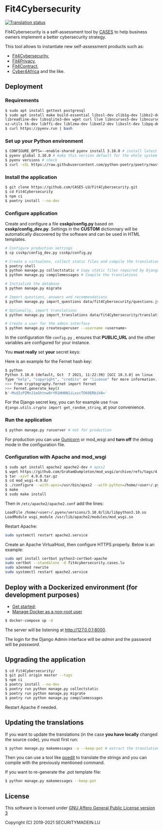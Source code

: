 # Fit4Cybersecurity

[![Translation status](https://translate.monarc.lu/widgets/Fit4Cybersecurity/-/svg-badge.svg)](https://translate.monarc.lu/engage/Fit4Cybersecurity/)


Fit4Cybersecurity is a self-assessment tool by [CASES](https://www.cases.lu)
to help business owners implement a better cybersecurity strategy.

This tool allows to instantiate new self-assessment products such as:

- [Fit4Cybersecurity](https://fit4cybersecurity.cases.lu),
- [Fit4Privacy](https://fit4privacy.cases.lu),
- [Fit4Contract](https://contract.cases.lu),
- [Cyber4Africa](https://start.cyber4africa.org) and the like.


## Deployment

### Requirements

```bash
$ sudo apt install gettext postgresql
$ sudo apt install make build-essential libssl-dev zlib1g-dev libbz2-dev \
libreadline-dev libsqlite3-dev wget curl llvm libncurses5-dev libncursesw5-dev \
xz-utils tk-dev libffi-dev liblzma-dev libxml2-dev libxslt-dev libpq-dev python3-openssl
$ curl https://pyenv.run | bash
```


### Set up your Python environment

```bash
$ CONFIGURE_OPTS=--enable-shared pyenv install 3.10.0 # install latest stable Python with shared libraries support, only if you want to use mod_wsgi later.
$ pyenv global 3.10.0 # make this version default for the whole system
$ pyenv versions # check
$ curl -sSL https://raw.githubusercontent.com/python-poetry/poetry/master/install-poetry.py | python -
```

### Install the application


```bash
$ git clone https://github.com/CASES-LU/Fit4Cybersecurity.git
$ cd Fit4Cybersecurity
$ npm ci
$ poetry install --no-dev
```


### Configure application

Create and configure a file **csskp/config.py** based on **csskp/config_dev.py**.
Settings in the __CUSTOM__ dictionnary will be automatically discovered by the software
and can be used in HTML templates.


```bash
# Configure production settings
$ cp csskp/config_dev.py csskp/config.py 

# Create a virtualenv, collect static files and compile the translations
$ poetry shell
$ python manage.py collectstatic # Copy static files required by Django Admin
$ python manage.py compilemessages # Compile the translations

# Initialize the database
$ python manage.py migrate 

# Import questions, answers and recommendations
$ python manage.py import_questions data/fit4Cybersecurity/questions.json 

# Optionally, import translations
$ python manage.py import_translations data/fit4Cybersecurity/translations.json

# Create a user for the admin interface
$ python manage.py createsuperuser --username <username>
```

In the configuration file ```config.py``` , ensures that __PUBLIC_URL__ and the other
variables are configured for your instance.

You **must really** set **your** secret keys:

Here is an example for the Fernet hash key:

```bash
$ python
Python 3.10.0 (default, Oct  7 2021, 11:22:39) [GCC 10.3.0] on linux
Type "help", "copyright", "credits" or "license" for more information.
>>> from cryptography.fernet import Fernet
>>> Fernet.generate_key()
b'-MsdIsPZMnJ1eGhtnw0rYR1HH0N1iLxzcTO69ERbik0='
```

For the Django secret key, you can for example use ```from django.utils.crypto import get_random_string```,
at your convenience.


### Run the application

```bash
$ python manage.py runserver # not for production
```

For production you can use [Gunicorn](https://gunicorn.org) or mod_wsgi and
**turn off** the debug mode in the configuration file.


### Configuration with Apache and mod_wsgi

```bash
$ sudo apt install apache2 apache2-dev # apxs2
$ wget https://github.com/GrahamDumpleton/mod_wsgi/archive/refs/tags/4.9.0.tar.gz
$ tar -xzvf 4.9.0.tar.gz
$ cd mod_wsgi-4.9.0/ 
$ ./configure --with-apxs=/usr/bin/apxs2 --with-python=/home/<user>/.pyenv/shims/python
$ make
$ sudo make install
```

Then in ```/etc/apache2/apache2.conf``` add the lines:

```bash
LoadFile /home/<user>/.pyenv/versions/3.10.0/lib/libpython3.10.so
LoadModule wsgi_module /usr/lib/apache2/modules/mod_wsgi.so
```

Restart Apache:

```bash
sudo systemctl restart apache2.service
```

Create an Apache VirtualHost, then configure HTTPS properly. Below is an
example:

```bash
sudo apt install certbot python3-certbot-apache
sudo certbot --standalone -d fit4cybersecurity.cases.lu
sudo a2enmod rewrite
sudo systemctl restart apache2.service
```


## Deploy with a Dockerized environment (for development purposes)


- [Get started](https://docs.docker.com/get-started/);
- [Manage Docker as a non-root user](https://docs.docker.com/install/linux/linux-postinstall/)


```bash
$ docker-compose up -d
```

The server will be listening at http://127.0.0.1:8000.

The login for the Django Admin interface will be *admin* and the password will
be *password*.


## Upgrading the application

```bash
$ cd Fit4Cybersecurity/
$ git pull origin master --tags
$ npm ci
$ poetry install --no-dev
$ poetry run python manage.py collectstatic
$ poetry run python manage.py migrate
$ poetry run python manage.py compilemessages
```

Restart Apache if needed.


## Updating the translations

If you want to update the translations (in the case **you have locally**
changed the source code), you must first run:

```bash
$ python manage.py makemessages -a --keep-pot # extract the translations
```

Then you can use a tool like
[poedit](https://poedit.net) to translate the strings and you can compile with
the previously mentioned command.

If you want to re-generate the .pot template file:

```bash
$ python manage.py makemessages --keep-pot
```

## License

This software is licensed under
[GNU Affero General Public License version 3](https://www.gnu.org/licenses/agpl-3.0.html)

Copyright (C) 2019-2021 SECURITYMADEIN.LU

